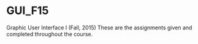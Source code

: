 # GUI_F15

Graphic User Interface I (Fall, 2015)
These are the assignments given and completed throughout the course.

